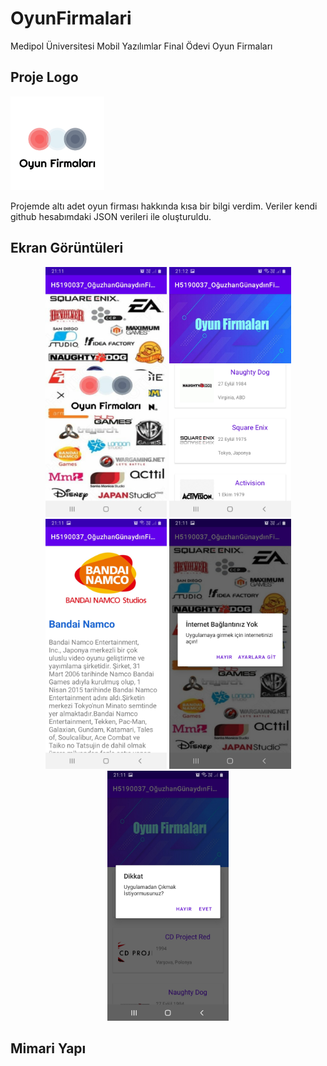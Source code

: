 # OyunFirmalari
Medipol Üniversitesi Mobil Yazılımlar Final Ödevi Oyun Firmaları

## Proje Logo
<p align="left">
  <img src="https://raw.githubusercontent.com/oguzgunaydin/OyunFirmalari/main/Logo/OyunFirmalari%20Logo.jpg" height="150" width="150"/>
</p>
Projemde altı adet oyun firması hakkında kısa bir bilgi verdim.
Veriler kendi github hesabımdaki JSON verileri ile oluşturuldu.

## Ekran Görüntüleri
<p align="center">
  
  <img height= "400" src="https://raw.githubusercontent.com/oguzgunaydin/OyunFirmalari/main/Screens/SplashEkrani.jpg" />
  <img height= "400" src="https://raw.githubusercontent.com/oguzgunaydin/OyunFirmalari/main/Screens/ListeEkrani.jpg" />
  <img height= "400" src="https://raw.githubusercontent.com/oguzgunaydin/OyunFirmalari/main/Screens/DetayEkrani.jpg" />
  <img height= "400" src="https://raw.githubusercontent.com/oguzgunaydin/OyunFirmalari/main/Screens/BaglantiKontrolEkrani.jpg" />
  <img height= "400" src="https://raw.githubusercontent.com/oguzgunaydin/OyunFirmalari/main/Screens/CikisEkrani.jpg" />

</p>

## Mimari Yapı

<p align="left">
  <img height= "400" src"https://raw.githubusercontent.com/oguzgunaydin/OyunFirmalari/main/MimariYapi.jpg" />
</p>
